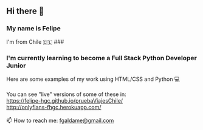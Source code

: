 ## Hi there 👋
### My name is Felipe
 I'm from Chile :chile: ###
### I'm currently learning to become a Full Stack Python Developer Junior
Here are some examples of my work using HTML/CSS and Python :computer: \
\
You can see "live" versions of some of these in:\
https://felipe-hgc.github.io/pruebaViajesChile/ \
http://onlyflans-fhgc.herokuapp.com/ \
\
📫 How to reach me: fgaldame@gmail.com 
